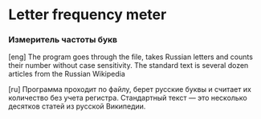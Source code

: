 # Letter frequency meter
### Измеритель частоты букв
[eng] The program goes through the file, takes Russian letters and counts their number without case sensitivity. The standard text is several dozen articles from the Russian Wikipedia

[ru] Программа проходит по файлу, берет русские буквы и считает их количество без учета регистра. Стандартный текст — это несколько десятков статей из русской Википедии.
